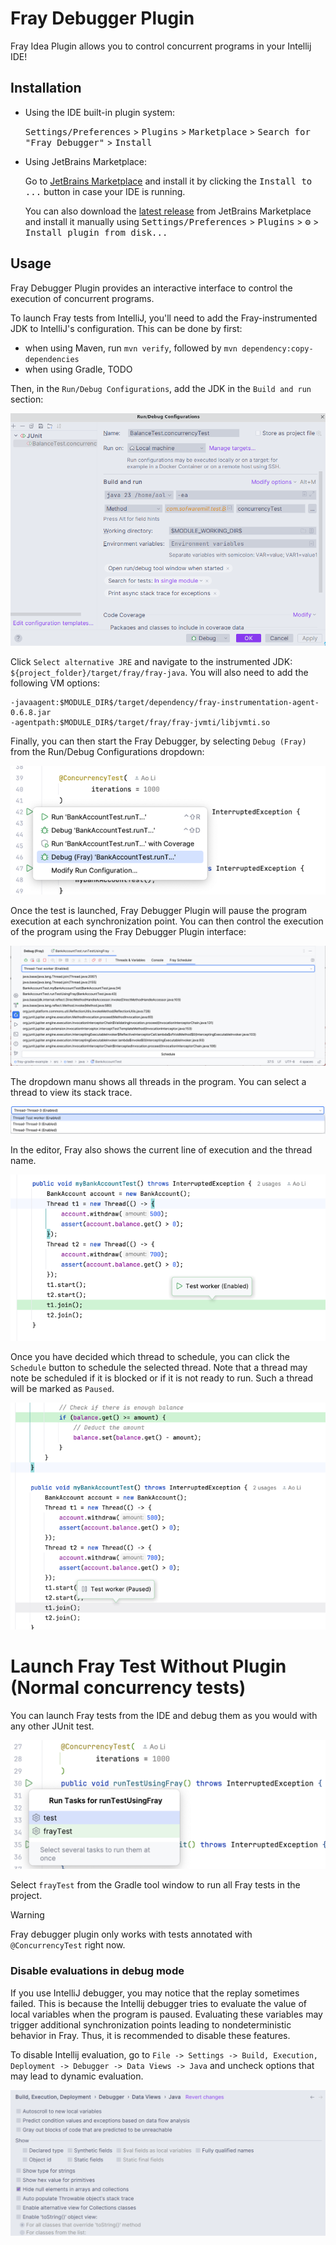# Fray Debugger Plugin

<!-- Plugin description -->
Fray Idea Plugin allows you to control concurrent programs in your Intellij IDE!
<!-- Plugin description end -->

## Installation

- Using the IDE built-in plugin system:

  <kbd>Settings/Preferences</kbd> > <kbd>Plugins</kbd> > <kbd>Marketplace</kbd> > <kbd>Search for "Fray Debugger"</kbd> >
  <kbd>Install</kbd>

- Using JetBrains Marketplace:

  Go to [JetBrains Marketplace](https://plugins.jetbrains.com/plugin/26623-fray-debugger) and install it by clicking the <kbd>Install to ...</kbd> button in case your IDE is running.

  You can also download the [latest release](https://plugins.jetbrains.com/plugin/26623-fray-debugger/versions) from JetBrains Marketplace and install it manually using
  <kbd>Settings/Preferences</kbd> > <kbd>Plugins</kbd> > <kbd>⚙️</kbd> > <kbd>Install plugin from disk...</kbd>

## Usage

Fray Debugger Plugin provides an interactive interface to control the execution of concurrent programs. 

To launch Fray tests from IntelliJ, you'll need to add the Fray-instrumented JDK to IntelliJ's configuration. This can 
be done by first:

* when using Maven, run `mvn verify`, followed by `mvn dependency:copy-dependencies`
* when using Gradle, TODO

Then, in the `Run/Debug Configurations`, add the JDK in the `Build and run` section:

![img.png](images/fray-intellij-build-and-run.png)

Click `Select alternative JRE` and navigate to the instrumented JDK: `${project_folder}/target/fray/fray-java`.
You will also need to add the following VM options:

```
-javaagent:$MODULE_DIR$/target/dependency/fray-instrumentation-agent-0.6.8.jar
-agentpath:$MODULE_DIR$/target/fray/fray-jvmti/libjvmti.so
```

Finally, you can then start the Fray Debugger, by selecting `Debug (Fray)` from the Run/Debug Configurations dropdown:

![img.png](images/fray-plugin-launch.png)

Once the test is launched, Fray Debugger Plugin will pause the program execution at each synchronization point. You can 
then control the execution of the program using the Fray Debugger Plugin interface:

![img.png](images/fray-panel.png)

The dropdown manu shows all threads in the program. You can select a thread to view its stack trace.

![img.png](images/fray-dropdown.png)

In the editor, Fray also shows the current line of execution and the thread name.

![img.png](images/fray-editor.png)

Once you have decided which thread to schedule, you can click the `Schedule` button to schedule the selected thread.
Note that a thread may note be scheduled if it is blocked or if it is not ready to run. Such a thread will 
be marked as `Paused`.

![img.png](images/thread-paused.png)


# Launch Fray Test Without Plugin (Normal concurrency tests)

You can launch Fray tests from the IDE and debug them as you would with any other JUnit test.

![fray-idea.png](./images/fray-idea.png)

Select `frayTest` from the Gradle tool window to run all Fray tests in the project.


> [!WARNING]
> Fray debugger plugin only works with tests annotated with `@ConcurrencyTest` right now.


### Disable evaluations in debug mode

If you use IntelliJ debugger, you may notice that the replay sometimes failed. This is because the Intellij debugger
tries to evaluate the value of local variables when the program is paused. Evaluating these variables may trigger 
additional synchronization points leading to nondeterministic behavior in Fray. Thus, it is recommended to disable
these features. 

To disable Intellij evaluation, 
go to `File -> Settings -> Build, Execution, Deployment -> Debugger -> Data Views -> Java` and uncheck options that may 
lead to dynamic evaluation.

![img.png](debugger_config.png)

